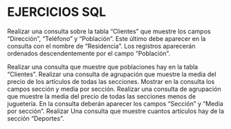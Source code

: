 # EJERCICIOS SQL  

Realizar una consulta sobre la tabla “Clientes”  que muestre los campos “Dirección”, “Teléfono” y “Población”. Este último debe aparecer en la consulta con el nombre de “Residencia”. Los registros aparecerán ordenados descendentemente por el campo “Población”.

Realizar una consulta que muestre que poblaciones hay en la tabla “Clientes”.
Realizar una consulta de agrupación que muestre la media del precio de los artículos de todas las secciones. Mostrar en la consulta los campos sección y media  por sección.
Realizar una consulta de agrupación que muestre la media del precio de todas las secciones menos de juguetería. En la consulta deberán aparecer los campos “Sección” y “Media por sección”.
Realizar Una consulta que muestre cuantos artículos hay de la sección “Deportes”.
